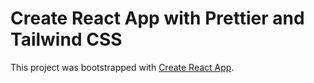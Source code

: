 # Create React App with Prettier and Tailwind CSS

This project was bootstrapped with [Create React App](https://github.com/facebook/create-react-app).
